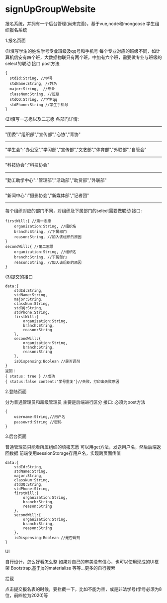 # signUpGroupWebsite
报名系统，并拥有一个后台管理(尚未完善)，基于vue,node和mongoose
学生组织报名系统

1.报名页面

(1)填写学生的姓名学号专业班级及qq号和手机号
每个专业对应的班级不同，如计算机信安有四个班，大数据物联只有两个班，中加有六个班，需要做专业与班级的select的联动
接口
post方法

    {
      stdId:String, //学号
      stdName:String, //姓名
      major:String,  //专业
      classNum:String, //班级
      stdQQ:String, //学生qq
      stdPhone:String //学生手机号
    }

(2)填写一志愿以及二志愿
各部门详情:

---

"团委":"组织部","宣传部","心协","青协"

---

"学生会":"办公室","学习部","宣传部","文艺部","体育部","外联部","自管会"

---

"科技协会":"科技协会"

---

"勤工助学中心":"管理部","活动部","助贷部","外联部"

---

"新闻中心":"摄影协会","新媒体部","记者团"

---

每个组织对应的部门不同，对组织及下属部门的select需要做联动
接口:

    firstWill:{ //第一志愿
        organization:String, //组织名
        branch:String, //下属部门
        reason:String, //加入该组织的原因
    }
    secondWill:{ //第二志愿
        organization:String, //组织名
        branch:String, //下属部门
        reason:String, //加入该组织的原因
    }

(3)提交的接口

    data:{
        stdId:String,
        stdName:String,
        major:String,
        classNum:String,
        stdQQ:String,
        stdPhone:String,
        firstWill:{
            organization:String, 
            branch:String, 
            reason:String
        },
        secondWill:{
            organization:String, 
            branch:String, 
            reason:String
        },
        isDispensing:Boolean //是否调剂
    }
    返回：
    { status: true } //成功
    { status:false content:'学号重复'}//失败，打印出失败原因

2.登陆页面

分为普通管理员和超级管理员
主要是后端进行区分
接口:
必须为post方法

    {
        username:String,//用户名
        passowrd:String //密码
    }

3.后台页面

普通管理员只能看所属组织的填报志愿
可以用get方法，发送用户名，然后后端返回数据
前端使用sessionStorage存用户名，实现跨页面传值

    data:{
        stdId:String,
        stdName:String,
        major:String,
        classNum:String,
        stdQQ:String,
        stdPhone:String,
        firstWill:{
            organization:String, 
            branch:String, 
            reason:String
        },
        secondWill:{
            organization:String, 
            branch:String, 
            reason:String
        },
        isDispensing:Boolean //是否调剂
    }

UI

自行设计，怎么好看怎么整
如果对自己的审美没有信心，也可以使用现成的UI框架
Bootstrap,基于jq的materialize 等等...更多的自行搜索

拦截

点击提交报名表的时候，要拦截一下，比如不能为空，或是非法学号(学号必须为8位，前四位为2020)等


